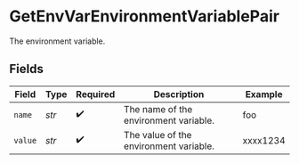 # GetEnvVarEnvironmentVariablePair

The environment variable.


## Fields

| Field                                  | Type                                   | Required                               | Description                            | Example                                |
| -------------------------------------- | -------------------------------------- | -------------------------------------- | -------------------------------------- | -------------------------------------- |
| `name`                                 | *str*                                  | :heavy_check_mark:                     | The name of the environment variable.  | foo                                    |
| `value`                                | *str*                                  | :heavy_check_mark:                     | The value of the environment variable. | xxxx1234                               |